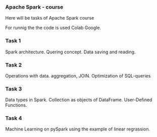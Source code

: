 ### Apache Spark - course

Here will be tasks of Apache Spark course

For runnig the the code is used Colab Google.

### Task 1

Spark architecture. Quering concept.
Data saving and reading.

### Task 2

Operations with data. aggregation, JOIN.
Optimization of SQL-queries

### Task 3

Data types in Spark. Collection as objects of DataFrame.
User-Defined Functions.

### Task 4

Machine Learning on pySpark using the example of linear regrassion.
